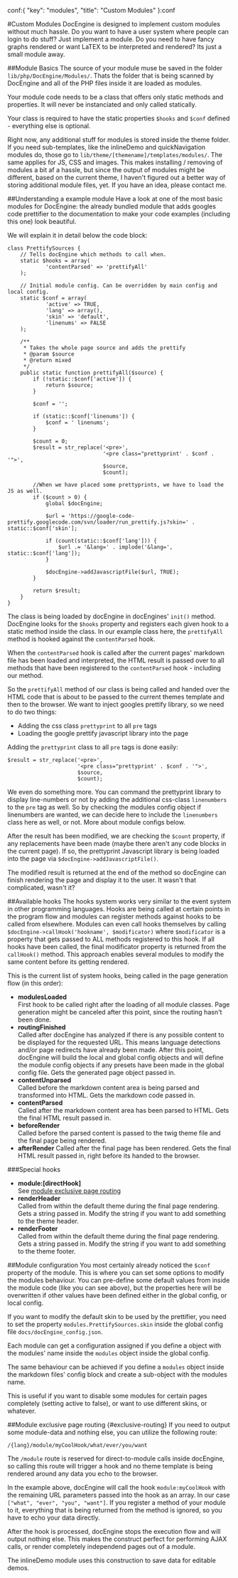 conf:{
    "key": "modules",
    "title": "Custom Modules"
}:conf

#Custom Modules
DocEngine is designed to implement custom modules without much hassle. Do you want to have a user system
where people can login to do stuff? Just implement a module. Do you need to have fancy graphs rendered
or want LaTEX to be interpreted and rendered? Its just a small module away.


##Module Basics
The source of your module muse be saved in the folder `lib/php/DocEngine/Modules/`. Thats the folder that
is being scanned by DocEngine and all of the PHP files inside it are loaded as modules.

Your module code needs to be a class that offers only static methods and properties. It will never be
instanciated and only called statically.

Your class is required to have the static properties `$hooks` and `$conf` defined - everything else is optional.

Right now, any additional stuff for modules is stored inside the theme folder. If you need sub-templates,
like the inlineDemo and quickNavigation modules do, those go to `lib/theme/[themename]/templates/modules/`.
The same applies for JS, CSS and images. This makes installing / removing of modules a bit af a hassle, but
since the output of modules might be different, based on the current theme, I haven't figured out a better
way of storing additional module files, yet. If you have an idea, please contact me.


##Understanding a example module
Have a look at one of the most basic modules for DocEngine: the already bundled module that adds googles
code prettifier to the documentation to make your code examples (including this one) look beautiful.

We will explain it in detail below the code block:


    class PrettifySources {
        // Tells docEngine which methods to call when.
        static $hooks = array(
                'contentParsed' => 'prettifyAll'
        );

        // Initial module config. Can be overridden by main config and local config.
        static $conf = array(
                'active' => TRUE,
                'lang' => array(),
                'skin' => 'default',
                'linenums' => FALSE
        );

        /**
         * Takes the whole page source and adds the prettify
         * @param $source
         * @return mixed
         */
        public static function prettifyAll($source) {
            if (!static::$conf['active']) {
                return $source;
            }

            $conf = '';

            if (static::$conf['linenums']) {
                $conf = ' linenums';
            }

            $count = 0;
            $result = str_replace('<pre>',
                                  '<pre class="prettyprint' . $conf . '">',
                                  $source,
                                  $count);

            //When we have placed some prettyprints, we have to load the JS as well.
            if ($count > 0) {
                global $docEngine;

                $url = 'https://google-code-prettify.googlecode.com/svn/loader/run_prettify.js?skin=' . static::$conf['skin'];

                if (count(static::$conf['lang'])) {
                    $url .= '&lang=' . implode('&lang=', static::$conf['lang']);
                }

                $docEngine->addJavascriptFile($url, TRUE);
            }

            return $result;
        }
    }

The class is being loaded by docEngine in docEngines' `init()` method. DocEngine looks for the `$hooks` property and
registers each given hook to a static method inside the class. In our example class here,
the `prettifyAll` method is hooked against the `contentParsed` hook.

When the `contentParsed` hook is called after the current pages' markdown file has been loaded and interpreted,
the HTML result is passed over to all methods that have been registered to the `contentParsed` hook - including
our method.

So the `prettifyAll` method of our class is being called and handed over the HTML code that is about to be passed
to the current themes template and then to the browser. We want to inject googles prettify library, so we need
to do two things:

- Adding the css class `prettyprint` to all `pre` tags
- Loading the google prettify javascript library into the page

Adding the `prettyprint` class to all `pre` tags is done easily:

    $result = str_replace('<pre>',
                          '<pre class="prettyprint' . $conf . '">',
                          $source,
                          $count);

We even do something more. You can command the prettyprint library to display line-numbers or not
by adding the additional css-class `linenumbers` to the `pre` tag as well.
So by checking the modules config object if linenumbers are wanted, we can decide here to include
the `linenumbers` class here as well, or not. More about module configs below.

After the result has been modified, we are checking the `$count` property, if any replacements have
been made (maybe there aren't any code blocks in the current page). If so, the prettyprint Javascript
library is being loaded into the page via `$docEngine->addJavascriptFile()`.

The modified result is returned at the end of the method so docEngine can finish rendering the page and display
it to the user. It wasn't that complicated, wasn't it?

##Available hooks
The hooks system works very similar to the event system in other programming languages. Hooks are being called
at certain points in the program flow and modules can register methods against hooks to be called from elsewhere.
Modules can even call hooks themselves by calling `$docEngine->callHook('hookname', $modificator)` where `$modificator` is
a property that gets passed to ALL methods registered to this hook. If all hooks have been called, the final modificator
property is returned from the `callHook()` method. This approach enables several modules to modify the same content before
its getting rendered.

This is the current list of system hooks, being called in the page generation flow (in this order):

- __modulesLoaded__    
  First hook to be called right after the loading of all module classes. Page generation might be canceled after this
  point, since the routing hasn't been done.
- __routingFinished__    
  Called after docEngine has analyzed if there is any possible content to be displayed for the requested URL. This means
  language detections and/or page redirects have already been made. After this point, docEngine will build the local and global
  config objects and will define the module config objects if any presets have been made in the global config file. Gets the 
  generated page object passed in.
- __contentUnparsed__    
  Called before the markdown content area is being parsed and transformed into HTML. Gets the markdown code passed in. 
- __contentParsed__    
  Called after the markdown content area has been parsed to HTML. Gets the final HTML result passed in.
- __beforeRender__    
  Called before the parsed content is passed to the twig theme file and the final page being rendered.
- __afterRender__
  Called after the final page has been rendered. Gets the final HTML result passed in, right before its handed to the browser.
  
###Special hooks

- __module:[directHook]__    
  See [module exclusive page routing](#exclusive-routing)
- __renderHeader__    
  Called from within the default theme during the final page rendering. Gets a string passed in. Modify the string if you want
  to add something to the theme header.
- __renderFooter__    
  Called from within the default theme during the final page rendering. Gets a string passed in. Modify the string if you want
  to add something to the theme footer.


##Module configuration
You most certainly already noticed the `$conf` property of the module. This is where you can set some
options to modify the modules behaviour. You can pre-define some default values from inside the module
code (like you can see above), but the properties here will be overwritten if other values have been
defined either in the global config, or local config.

If you want to modify the default skin to be used by the prettifier, you need to set the property
 `modules.PrettifySources.skin` inside the global config file `docs/docEngine_config.json`.

Each module can get a configuration assigned if you define a object with the modules' name inside the
`modules` object inside the global config.

The same behaviour can be achieved if you define a `modules` object inside the markdown files' config
block and create a sub-object with the modules name.

This is useful if you want to disable some modules for certain pages completely (setting active to false),
or want to use different skins, or whatever.


##Module exclusive page routing {#exclusive-routing}
If you need to output some module-data and nothing else, you can utilize the following route:

    /{lang}/module/myCoolHook/what/ever/you/want

The `/module` route is reserved for direct-to-module calls inside docEngine, so calling this route will
trigger a hook and no theme template is being rendered around any data you echo to the browser.

In the example above, docEngine will call the hook `module:myCoolHook` with the remaining URL parameters
passed into the hook as an array. In our case `["what", "ever", "you", "want"]`.
If you register a method of your module to it, everything that is being returned from the method
is ignored, so you have to echo your data directly.

After the hook is processed, docEngine stops the execution flow and will output nothing else. This makes
the construct perfect for performing AJAX calls, or render completely independend pages out of a module.

The inlineDemo module uses this construction to save data for editable demos.